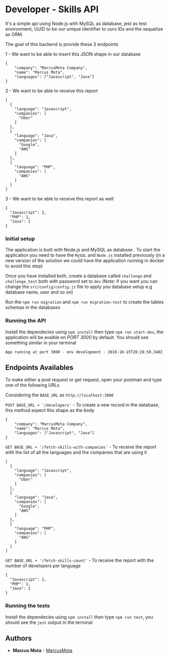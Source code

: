 # Developer - Skills API


It's a simple api using Node.js with MySQL as database, jest as test environment, UUID to be our unique identifier to ours IDs and the sequelize as ORM.

The goal of this backend is provide these 3 endpoints

1 - We want to be able to insert this JSON shape in our database

```
{
	"company": "MarcusMota Company",
	"name": "Marcus Mota",
	"languages": ["Javascript", "Java"]
}
```

2 - We want to be able to receive this report 

```
[
  {
    "language": "Javascript",
    "companies": [
      "Uber"
    ]
  },
  {
    "language": "Java",
    "companies": [
      "Google",
      "AWS"
    ]
  },
  {
    "language": "PHP",
    "companies": [
      "AWS"
    ]
  }
]
```

3 - We want to be able to receive this report as well


```
{
  "Javascript": 2,
  "PHP": 1,
  "Java": 1
}
```

### Initial setup

The application is built with Node.js and MySQL as database . To start the application you need to have the `MySQL` and `Node.js` installed previously (in a new version of the solution we could have the application running in docker to avoid this step)

Once you have installed both, create a database called `challenge` and `challenge_test` both with password set to `dev` (Note: if you want you can change the `src/config/config.js` file to apply you database setup e.g database name, user and so on)

Run the `npm run migration` and `npm run migration-test` to create the tables schemas in the databases

### Running the API

Install the dependecies using `npm install` then type `npm run start-dev`, the application will be avaible on *PORT 3000* by default. You should see something similar in your terminal

`App running at port 3000 - env development - 2019-10-15T20:28:59.348Z`

## Endpoints Availables

To make either a post request or get request, open your postman and type one of the following URLs

Considering the `BASE_URL` as `http://localhost:3000`

`POST BASE_URL + '/developers'` - To create a new record in the database, this method expect this shape as the body

```
{
	"company": "MarcusMota Company",
	"name": "Marcus Mota",
	"languages": ["Javascript", "Java"]
}
```

`GET BASE_URL + '/fetch-skills-with-companies'` - To receive the report with the list of all the languages and the companies that are using it
```
[
  {
    "language": "Javascript",
    "companies": [
      "Uber"
    ]
  },
  {
    "language": "Java",
    "companies": [
      "Google",
      "AWS"
    ]
  },
  {
    "language": "PHP",
    "companies": [
      "AWS"
    ]
  }
]
```


`GET BASE_URL + '/fetch-skills-count'` - To receive the report with the number of developers per language

```
{
  "Javascript": 2,
  "PHP": 1,
  "Java": 1
}
```

### Running the tests

Install the dependecies using `npm install` then type `npm run test`, you should see the `jest` output in the terminal

## Authors

* **Marcus Mota** -  [MarcusMota](https://github.com/marcusmota)
